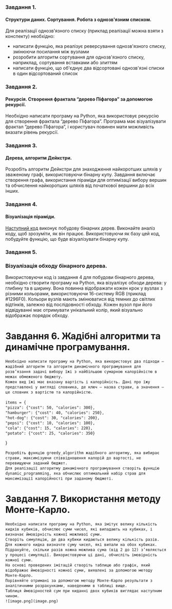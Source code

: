 ### Завдання 1. 
#### Структури даних. Сортування. Робота з однозв'язним списком.

Для реалізації однозв'язного списку (приклад реалізації можна взяти з конспекту) необхідно:
* написати функцію, яка реалізує реверсування однозв'язного списку, змінюючи посилання між вузлами
* розробити алгоритм сортування для однозв'язного списку, наприклад, сортування вставками або злиттям
* написати функцію, що об'єднує два відсортовані однозв'язні списки в один відсортований список


### Завдання 2. 
#### Рекурсія. Створення фрактала “дерево Піфагора” за допомогою рекурсії.

Необхідно написати програму на Python, яка використовує рекурсію для створення фрактала 
“дерево Піфагора”. Програма має візуалізувати фрактал “дерево Піфагора”, і користувач повинен 
мати можливість вказати рівень рекурсії.


### Завдання 3. 
#### Дерева, алгоритм Дейкстри.

Розробіть алгоритм Дейкстри для знаходження найкоротших шляхів у зваженому графі, використовуючи 
бінарну купу. Завдання включає створення графа, використання піраміди для оптимізації вибору вершин 
та обчислення найкоротших шляхів від початкової вершини до всіх інших.


### Завдання 4. 
#### Візуалізація піраміди.

[Наступний код](example_task_04.py) виконує побудову бінарних дерев. Виконайте аналіз коду, щоб зрозуміти, 
як він працює. Використовуючи як базу цей код, побудуйте функцію, що буде візуалізувати бінарну купу.


### Завдання 5. 
### Візуалізація обходу бінарного дерева.

Використовуючи код із завдання 4 для побудови бінарного дерева, необхідно створити програму на Python, 
яка візуалізує обходи дерева: у глибину та в ширину. Вона повинна відображати кожен крок у вузлах з різними кольорами, використовуючи 16-систему RGB (приклад #1296F0). Кольори вузлів мають змінюватися від темних 
до світлих відтінків, залежно від послідовності обходу. Кожен вузол при його відвідуванні має отримувати 
унікальний колір, який візуально відображає порядок обходу.


# Завдання 6. Жадібні алгоритми та динамічне програмування.

    Необхідно написати програму на Python, яка використовує два підходи — жадібний алгоритм та алгоритм динамічного програмування для розв’язання задачі вибору їжі з найбільшою сумарною калорійністю в межах обмеженого бюджету.
    Кожен вид їжі має вказану вартість і калорійність. Дані про їжу представлені у вигляді словника, де ключ — назва страви, а значення — це словник з вартістю та калорійністю.

    items = {
    "pizza": {"cost": 50, "calories": 300},
    "hamburger": {"cost": 40, "calories": 250},
    "hot-dog": {"cost": 30, "calories": 200},
    "pepsi": {"cost": 10, "calories": 100},
    "cola": {"cost": 15, "calories": 220},
    "potato": {"cost": 25, "calories": 350}
}

    Розробіть функцію greedy_algorithm жадібного алгоритму, яка вибирає страви, максимізуючи співвідношення калорій до вартості, не перевищуючи заданий бюджет.
    Для реалізації алгоритму динамічного програмування створіть функцію dynamic_programming, яка обчислює оптимальний набір страв для максимізації калорійності при заданому бюджеті.


# Завдання 7. Використання методу Монте-Карло.

    Необхідно написати програму на Python, яка імітує велику кількість кидків кубиків, обчислює суми чисел, які випадають на кубиках, і визначає ймовірність кожної можливої суми.
    Створіть симуляцію, де два кубики кидаються велику кількість разів. Для кожного кидка визначте суму чисел, які випали на обох кубиках. Підрахуйте, скільки разів кожна можлива сума (від 2 до 12) з’являється у процесі симуляції. Використовуючи ці дані, обчисліть імовірність кожної суми.
    На основі проведених імітацій створіть таблицю або графік, який відображає ймовірності кожної суми, виявлені за допомогою методу Монте-Карло.
    Порівняйте отримані за допомогою методу Монте-Карло результати з аналітичними розрахунками, наведеними в таблиці вище.
    Таблиця ймовірностей сум при киданні двох кубиків виглядає наступним чином.
    ![image.png](image.png)